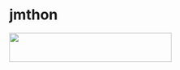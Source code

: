 # jmthon

<p align="left"><a href="https://heroku.com/deploy?template=https://github.com/mhhmod/roz"> <img src="https://img.shields.io/badge/Deploy%20To%20Heroku-purple?style=for-the-badge&logo=heroku" width="320" height="58.45"/></a></p>
